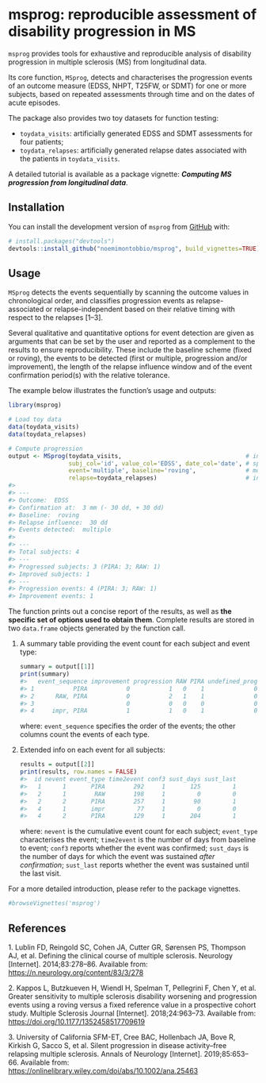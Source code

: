 
<!-- README.md is generated from README.Rmd. Please edit that file -->

# msprog: reproducible assessment of disability progression in MS

<!-- badges: start -->
<!-- badges: end -->

`msprog` provides tools for exhaustive and reproducible analysis of
disability progression in multiple sclerosis (MS) from longitudinal
data.

Its core function, `MSprog`, detects and characterises the progression
events of an outcome measure (EDSS, NHPT, T25FW, or SDMT) for one or
more subjects, based on repeated assessments through time and on the
dates of acute episodes.

The package also provides two toy datasets for function testing:

- `toydata_visits`: artificially generated EDSS and SDMT assessments for
  four patients;
- `toydata_relapses`: artificially generated relapse dates associated
  with the patients in `toydata_visits`.

A detailed tutorial is available as a package vignette: ***Computing MS
progression from longitudinal data***.

## Installation

You can install the development version of `msprog` from
[GitHub](https://github.com/noemimontobbio/msprog) with:

``` r
# install.packages("devtools")
devtools::install_github("noemimontobbio/msprog", build_vignettes=TRUE)
```

## Usage

`MSprog` detects the events sequentially by scanning the outcome values
in chronological order, and classifies progression events as
relapse-associated or relapse-independent based on their relative timing
with respect to the relapses \[1–3\].

Several qualitative and quantitative options for event detection are
given as arguments that can be set by the user and reported as a
complement to the results to ensure reproducibility. These include the
baseline scheme (fixed or roving), the events to be detected (first or
multiple, progression and/or improvement), the length of the relapse
influence window and of the event confirmation period(s) with the
relative tolerance.

The example below illustrates the function’s usage and outputs:

``` r
library(msprog)

# Load toy data
data(toydata_visits)
data(toydata_relapses)

# Compute progression
output <- MSprog(toydata_visits,                                   # insert data on visits
                 subj_col='id', value_col='EDSS', date_col='date', # specify column names
                 event='multiple', baseline='roving',              # modify default options on event detection
                 relapse=toydata_relapses)                         # insert data on relapses
#> 
#> ---
#> Outcome:  EDSS 
#> Confirmation at:  3 mm (- 30 dd, + 30 dd)
#> Baseline:  roving   
#> Relapse influence:  30 dd
#> Events detected:  multiple
#> 
#> ---
#> Total subjects: 4
#> ---
#> Progressed subjects: 3 (PIRA: 3; RAW: 1)
#> Improved subjects: 1
#> ---
#> Progression events: 4 (PIRA: 3; RAW: 1)
#> Improvement events: 1
```

The function prints out a concise report of the results, as well as
**the specific set of options used to obtain them**. Complete results
are stored in two `data.frame` objects generated by the function call.

1.  A summary table providing the event count for each subject and event
    type:

    ``` r
    summary = output[[1]]
    print(summary)
    #>   event_sequence improvement progression RAW PIRA undefined_prog
    #> 1           PIRA           0           1   0    1              0
    #> 2      RAW, PIRA           0           2   1    1              0
    #> 3                          0           0   0    0              0
    #> 4     impr, PIRA           1           1   0    1              0
    ```

    where: `event_sequence` specifies the order of the events; the other
    columns count the events of each type.

2.  Extended info on each event for all subjects:

    ``` r
    results = output[[2]]
    print(results, row.names = FALSE)
    #>  id nevent event_type time2event conf3 sust_days sust_last
    #>   1      1       PIRA        292     1       125         1
    #>   2      1        RAW        198     1         0         0
    #>   2      2       PIRA        257     1        90         1
    #>   4      1       impr         77     1         0         0
    #>   4      2       PIRA        129     1       204         1
    ```

    where: `nevent` is the cumulative event count for each subject;
    `event_type` characterises the event; `time2event` is the number of
    days from baseline to event; `conf3` reports whether the event was
    confirmed; `sust_days` is the number of days for which the event was
    sustained *after confirmation*; `sust_last` reports whether the
    event was sustained until the last visit.

For a more detailed introduction, please refer to the package vignettes.

``` r
#browseVignettes('msprog')
```

## References

<div id="refs" class="references csl-bib-body">

<div id="ref-lublin2014" class="csl-entry">

1\. Lublin FD, Reingold SC, Cohen JA, Cutter GR, Sørensen PS, Thompson
AJ, et al. Defining the clinical course of multiple sclerosis. Neurology
\[Internet\]. 2014;83:278–86. Available from:
<https://n.neurology.org/content/83/3/278>

</div>

<div id="ref-kappos2018" class="csl-entry">

2\. Kappos L, Butzkueven H, Wiendl H, Spelman T, Pellegrini F, Chen Y,
et al. Greater sensitivity to multiple sclerosis disability worsening
and progression events using a roving versus a fixed reference value in
a prospective cohort study. Multiple Sclerosis Journal \[Internet\].
2018;24:963–73. Available from:
<https://doi.org/10.1177/1352458517709619>

</div>

<div id="ref-silent" class="csl-entry">

3\. University of California SFM-ET, Cree BAC, Hollenbach JA, Bove R,
Kirkish G, Sacco S, et al. Silent progression in disease activity–free
relapsing multiple sclerosis. Annals of Neurology \[Internet\].
2019;85:653–66. Available from:
<https://onlinelibrary.wiley.com/doi/abs/10.1002/ana.25463>

</div>

</div>
